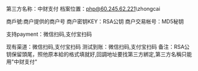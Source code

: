 ﻿第三方名称：中财支付
档案位置：php@60.245.62.221\zhongcai  
  
商戶號:商户提供的商户号
商户密钥KEY：RSA公钥
商户交易帐号：MD5秘钥  
  
支持payment：微信扫码,支付宝扫码
  
现有渠道：微信扫码,支付宝扫码
测试到账：微信扫码,支付宝扫码
备注：RSA公钥保留頭尾，照他原本給的格式填就好,回調地址要找第三方綁定,第三方名稱只能用"中财支付"
